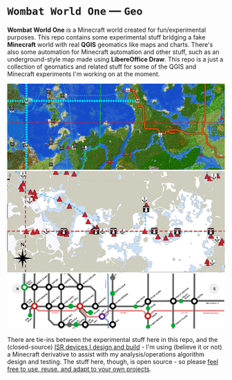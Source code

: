 # `Wombat World One` &mdash; `Geo`

**Wombat World One** is a Minecraft world created for fun/experimental purposes. This repo contains some experimental stuff bridging a fake **Minecraft** world with real **QGIS** geomatics like maps and charts. There's also some automation for Minecraft automation and other stuff, such as an underground-style map made using **LibereOffice Draw**. This repo is a just a collection of geomatics and related stuff for some of the QGIS and Minecraft experiments I'm working on at the moment. 

<img src=meta/meta-banner.png>
<img src=meta/meta-nautical-chart.png>
<img src=meta/meta-tube-map.png>

There are tie-ins between the experimental stuff here in this repo, and the (closed-source) [ISR devices I design and build](https://github.com/cpknight/Paro) - I'm using (believe it or not) a Minecraft derivative to assist with my analysis/operations algorithm design and testing. The stuff here, though, is open source - so please [feel free to use, reuse, and adapt to your own projects](LICENSE).
